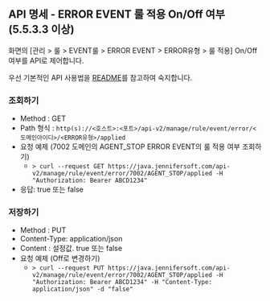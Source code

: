## API 명세 - ERROR EVENT 룰 적용 On/Off 여부 (5.5.3.3 이상)

화면의 [관리 > 룰 > EVENT룰 > ERROR EVENT > ERROR유형 > 룰 적용] On/Off여부를 API로 제어합니다.

우선 기본적인 API 사용법을 [README](/README.md)를 참고하여 숙지합니다.

### 조회하기
- Method : GET
- Path 형식 : `http(s)://<호스트>:<포트>/api-v2/manage/rule/event/error/<도메인아이디>/<ERROR유형>/applied`
- 요청 예제 (7002 도메인의 AGENT_STOP ERROR EVENT의 룰 적용 여부 조회하기)
    - `> curl --request GET https://java.jennifersoft.com/api-v2/manage/rule/event/error/7002/AGENT_STOP/applied -H "Authorization: Bearer ABCD1234"`
- 응답: true 또는 false

### 저장하기
- Method : PUT
- Content-Type: application/json
- Content : 설정값. true 또는 false
- 요청 예제 (Off로 변경하기)
  - `> curl --request PUT https://java.jennifersoft.com/api-v2/manage/rule/event/error/7002/AGENT_STOP/applied -H "Authorization: Bearer ABCD1234" -H "Content-Type: application/json" -d "false"`



